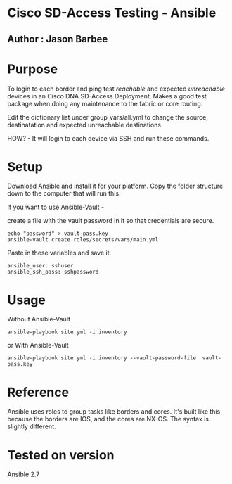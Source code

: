 # Cisco SD-Access Testing - Ansible
## Author : Jason Barbee 

# Purpose 
To login to each border and ping test *reachable* and expected *unreachable* devices in an Cisco DNA SD-Access Deployment. Makes a good test package when doing any maintenance to the fabric or core routing.

Edit the dictionary list under group_vars/all.yml to change the source, destinatation and expected unreachable destinations.

HOW? - It will login to each device via SSH and run these commands. 

# Setup 

Download Ansible and install it for your platform. 
Copy the folder structure down to the computer that will run this.

If you want to use Ansible-Vault -

create a file with the vault password in it so that credentials are secure.
```
echo "password" > vault-pass.key
ansible-vault create roles/secrets/vars/main.yml
```
Paste in these variables and save it.
```
ansible_user: sshuser
ansible_ssh_pass: sshpassword
```

# Usage
Without Ansible-Vault
```
ansible-playbook site.yml -i inventory
```
or With Ansible-Vault
```
ansible-playbook site.yml -i inventory --vault-password-file  vault-pass.key
```


# Reference
Ansible uses roles to group tasks like borders and cores. It's built like this because the borders are IOS, and the cores are NX-OS. The syntax is slightly different.

# Tested on version
Ansible 2.7
